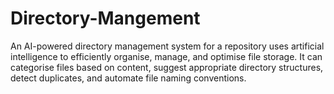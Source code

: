 # Directory-Mangement
An AI-powered directory management system for a repository uses artificial intelligence to efficiently organise, manage, and optimise file storage. It can categorise files based on content, suggest appropriate directory structures, detect duplicates, and automate file naming conventions. 
